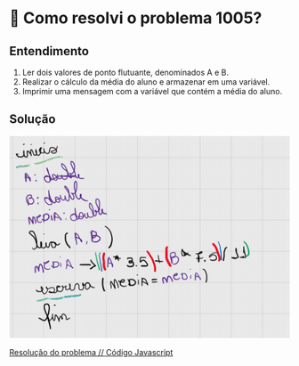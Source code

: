 # 🤔 Como resolvi o problema 1005?

## Entendimento

1. Ler dois valores de ponto flutuante, denominados A e B.
2. Realizar o cálculo da média do aluno e armazenar em uma variável.
3. Imprimir uma mensagem com a variável que contém a média do aluno.

## Solução

![image](../img/1005.png)

[Resolução do problema // Código Javascript](../../1005.js)